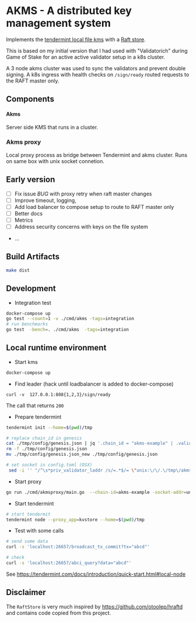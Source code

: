 # AKMS - A distributed key management system

Implements the [tendermint local file kms](https://github.com/tendermint/tendermint/tree/master/privval) with a 
[Raft store](https://github.com/otoolep/hraftd/tree/master/store).

This is based on my initial version that I had used with "Validatorich" during Game of Stake for
an active active validator setup in a k8s cluster.

A 3 node akms cluster was used to sync the validators and prevent double signing.
A k8s ingress with health checks on `/sign/ready` routed requests to the RAFT master only.
 

## Components

#### Akms
Server side KMS that runs in a cluster.

### Akms proxy
Local proxy process as bridge between Tendermint and akms cluster. Runs on same box with unix socket connetion.


## Early version
- [ ] Fix issue *BUG* with proxy retry when raft master changes
- [ ] Improve timeout, logging,  
- [ ] Add load balancer to compose setup to route to RAFT master only
- [ ] Better docs
- [ ] Metrics
- [ ] Address security concerns with keys on the file system
  
- ...

## Build Artifacts
```bash
make dist
```

## Development

* Integration test
```bash
docker-compose up
go test --count=1 -v ./cmd/akms -tags=integration
# run benchmarks
go test  -bench=. ./cmd/akms  -tags=integration

```


## Local runtime environment
* Start kms
```bash
docker-compose up
```
* Find leader (hack until loadbalancer is added to docker-compose)
```
curl -v  127.0.0.1:808{1,2,3}/sign/ready
```
The call that returns `200` 

* Prepare tendermint
```bash
tendermint init --home=$(pwd)/tmp

# replace chain_id in genesis
cat ./tmp/config/genesis.json | jq '.chain_id = "akms-example" | .validators[0].address="6AC7BA59D2B177FE1B73AD21E5EE1DE446A4DE21" | .validators[0].pub_key.value = "smAHzSepeo7g5jAFt5GudpW7fHxBdkZTRmZ/K+54xx0="' > ./tmp/config/genesis.json_new
rm -f ./tmp/config/genesis.json
mv ./tmp/config/genesis.json_new ./tmp/config/genesis.json

# set socket in config.toml (OSX)
 sed -i '' "/^\s*priv_validator_laddr /s/=.*$/= \"unix:\/\/.\/tmp\/akms-proxy.sock\"/" ./tmp/config/config.toml
```

* Start proxy

```bash
go run ./cmd/akmsproxy/main.go  --chain-id=akms-example -socket-addr=unix://./tmp/akms-proxy.sock -server-addr=http://127.0.0.1:8082
```

* Start tendermint

```bash
# start tendermit
tendermint node --proxy_app=kvstore --home=$(pwd)/tmp
```
* Test with some calls

```bash
# send some data
curl -s 'localhost:26657/broadcast_tx_commit?tx="abcd"'

# check
curl -s 'localhost:26657/abci_query?data="abcd"'

```
See https://tendermint.com/docs/introduction/quick-start.html#local-node

## Disclaimer
The `RaftStore` is very much inspired by https://github.com/otoolep/hraftd and contains code copied from this project.